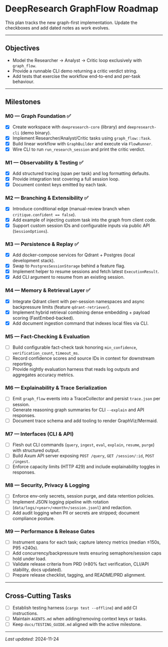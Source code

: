 # DeepResearch GraphFlow Roadmap

This plan tracks the new graph-first implementation. Update the checkboxes and add dated notes as work evolves.

---

## Objectives
- Model the Researcher → Analyst → Critic loop exclusively with `graph_flow`.
- Provide a runnable CLI demo returning a critic verdict string.
- Add tests that exercise the workflow end-to-end and per-task behaviour.

---

## Milestones

### M0 — Graph Foundation ✅
- [x] Create workspace with `deepresearch-core` (library) and `deepresearch-cli` (demo binary).
- [x] Implement Researcher/Analyst/Critic tasks using `graph_flow::Task`.
- [x] Build linear workflow with `GraphBuilder` and execute via `FlowRunner`.
- [x] Wire CLI to run `run_research_session` and print the critic verdict.

### M1 — Observability & Testing ✅
- [x] Add structured tracing (span per task) and log formatting defaults.
- [x] Provide integration test covering a full session loop.
- [x] Document context keys emitted by each task.

### M2 — Branching & Extensibility ✅
- [x] Introduce conditional edge (manual-review branch when `critique.confident == false`).
- [x] Add example of injecting custom task into the graph from client code.
- [x] Support custom session IDs and configurable inputs via public API (`SessionOptions`).

### M3 — Persistence & Replay ✅
- [x] Add docker-compose services for Qdrant + Postgres (local development stack).
- [x] Swap to `PostgresSessionStorage` behind a feature flag.
- [x] Implement helper to resume sessions and fetch latest `ExecutionResult`.
- [x] Add CLI argument to resume from an existing session.

### M4 — Memory & Retrieval Layer ✅
- [x] Integrate Qdrant client with per-session namespaces and async backpressure limits (feature `qdrant-retriever`).
- [x] Implement hybrid retrieval combining dense embedding + payload scoring (FastEmbed-backed).
- [x] Add document ingestion command that indexes local files via CLI.

### M5 — Fact-Checking & Evaluation
- [ ] Build configurable fact-check task honoring `min_confidence`, `verification_count`, `timeout_ms`.
- [ ] Record confidence scores and source IDs in context for downstream reporting.
- [ ] Provide nightly evaluation harness that reads log outputs and aggregates accuracy metrics.

### M6 — Explainability & Trace Serialization
- [ ] Emit `graph_flow` events into a TraceCollector and persist `trace.json` per session.
- [ ] Generate reasoning graph summaries for CLI `--explain` and API responses.
- [ ] Document trace schema and add tooling to render GraphViz/Mermaid.

### M7 — Interfaces (CLI & API)
- [ ] Flesh out CLI commands (`query`, `ingest`, `eval`, `explain`, `resume`, `purge`) with structured output.
- [ ] Build Axum API server exposing `POST /query`, `GET /session/:id`, `POST /ingest`.
- [ ] Enforce capacity limits (HTTP 429) and include explainability toggles in responses.

### M8 — Security, Privacy & Logging
- [ ] Enforce env-only secrets, session purge, and data retention policies.
- [ ] Implement JSON logging pipeline with rotation (`data/logs/<year>/<month>/session.jsonl`) and redaction.
- [ ] Add audit logging when PII or secrets are stripped; document compliance posture.

### M9 — Performance & Release Gates
- [ ] Instrument spans for each task; capture latency metrics (median ≤150s, P95 ≤240s).
- [ ] Add concurrency/backpressure tests ensuring semaphore/session caps hold under load.
- [ ] Validate release criteria from PRD (≥80% fact verification, CLI/API stability, docs updated).
- [ ] Prepare release checklist, tagging, and README/PRD alignment.

---

## Cross-Cutting Tasks
- [ ] Establish testing harness (`cargo test --offline`) and add CI instructions.
- [ ] Maintain `AGENTS.md` when adding/removing context keys or tasks.
- [ ] Keep `docs/TESTING_GUIDE.md` aligned with the active milestone.

---

*Last updated:* 2024-11-24
